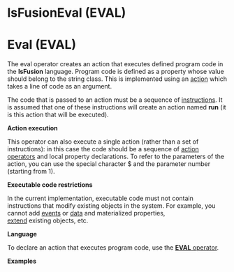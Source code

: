 # lsFusionEval (EVAL)

# Eval (EVAL)

The eval operator creates an action that executes defined program code in the **lsFusion** language. Program code is defined as a property whose value should belong to the string class. This is implemented using an [action](lsFusionActions.md) which takes a line of code as an argument.

The code that is passed to an action must be a sequence of [instructions](lsFusionInstructions.md). It is assumed that one of these instructions will create an action named **run** (it is this action that will be executed).

**Action execution**

This operator can also execute a single action (rather than a set of instructions): in this case the code should be a sequence of [action operators](lsFusionОperators.md) and local property declarations. To refer to the parameters of the action, you can use the special character $ and the parameter number (starting from 1).

**Executable code restrictions**

In the current implementation, executable code must not contain instructions that modify existing objects in the system. For example, you cannot add [events](lsFusionEvents.md) or [data](lsFusionData_properties_DATA_.md) and materialized properties, [extend](lsFusionExtensions.md) existing objects, etc.

**Language**

To declare an action that executes program code, use the [**EVAL** operator](lsFusionEVAL_operator.md).

**Examples**


